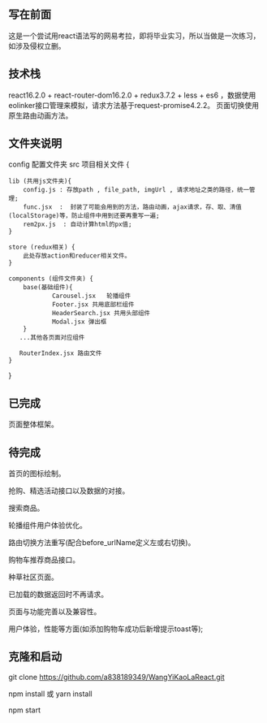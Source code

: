 ## 写在前面
这是一个尝试用react语法写的网易考拉，即将毕业实习，所以当做是一次练习，如涉及侵权立删。

## 技术栈
react16.2.0 + react-router-dom16.2.0 + redux3.7.2 + less + es6 ，数据使用eolinker接口管理来模拟，请求方法基于request-promise4.2.2。
页面切换使用原生路由动画方法。

## 文件夹说明
config  配置文件夹
src 项目相关文件 {

    lib (共用js文件夹){
        config.js : 存放path , file_path, imgUrl , 请求地址之类的路径，统一管理;
        func.jsx  :  封装了可能会用到的方法，路由动画，ajax请求，存、取、清值(localStorage)等，防止组件中用到还要再重写一遍;
        rem2px.js  : 自动计算html的px值;
    }

    store (redux相关) {
        此处存放action和reducer相关文件。
    }

    components (组件文件夹) {
        base(基础组件){
                Carousel.jsx   轮播组件
                Footer.jsx 共用底部栏组件
                HeaderSearch.jsx 共用头部组件
                Modal.jsx 弹出框
        }
       ...其他各页面对应组件

       RouterIndex.jsx 路由文件
    }

}

## 已完成
页面整体框架。

## 待完成
首页的图标绘制。

抢购、精选活动接口以及数据的对接。

搜索商品。

轮播组件用户体验优化。

路由切换方法重写(配合before_urlName定义左或右切换)。

购物车推荐商品接口。

种草社区页面。

已加载的数据返回时不再请求。

页面与功能完善以及兼容性。

用户体验，性能等方面(如添加购物车成功后新增提示toast等);



## 克隆和启动
git clone https://github.com/a838189349/WangYiKaoLaReact.git

npm install 或 yarn install

npm start
